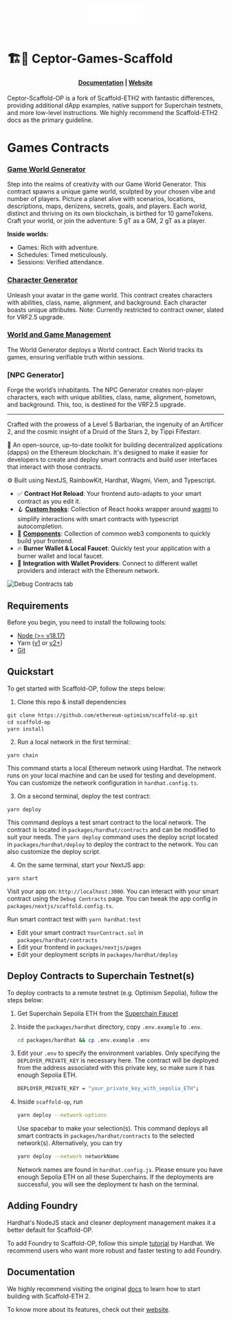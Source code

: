 <div align="center">
  <a href="https://www.notion.so/danj-o/S3-Block-Magic-Hackathon-2024-d0ed09047ec648a087ace9b078736518"><img alt="Ceptor Club" src="Group 9.png" width=128></a>
  <br />
  <br />
</div>

# 🏗🔴 Ceptor-Games-Scaffold

<h4 align="center">
  <a href="https://docs.scaffoldeth.io">Documentation</a> |
  <a href="https://scaffoldeth.io">Website</a>
</h4>

Ceptor-Scaffold-OP is a fork of Scaffold-ETH2 with fantastic differences, providing additional dApp examples, native support for Superchain testnets, and more low-level instructions. We highly recommend the Scaffold-ETH2 docs as the primary guideline. 

# Games Contracts

### [Game World Generator](BuyMeACeptor.sol)
Step into the realms of creativity with our Game World Generator. This contract spawns a unique game world, sculpted by your chosen vibe and number of players. Picture a planet alive with scenarios, locations, descriptions, maps, denizens, secrets, goals, and players. Each world, distinct and thriving on its own blockchain, is birthed for 10 gameTokens. Craft your world, or join the adventure: 5 gT as a GM, 2 gT as a player.

**Inside worlds:**
- Games: Rich with adventure.
- Schedules: Timed meticulously.
- Sessions: Verified attendance.

### [Character Generator](packages/hardhat/contracts/CeptorCharacterGenerator.sol)
Unleash your avatar in the game world. This contract creates characters with abilities, class, name, alignment, and background. Each character boasts unique attributes. Note: Currently restricted to contract owner, slated for VRF2.5 upgrade.

### [World and Game Management](packages/hardhat/contracts/WorldFactory.sol)
The World Generator deploys a World contract. Each World tracks its games, ensuring verifiable truth within sessions.

### [NPC Generator]
Forge the world’s inhabitants. The NPC Generator creates non-player characters, each with unique abilities, class, name, alignment, hometown, and background. This, too, is destined for the VRF2.5 upgrade.

---

Crafted with the prowess of a Level 5 Barbarian, the ingenuity of an Artificer 2, and the cosmic insight of a Druid of the Stars 2, by Tippi Fifestarr.

🧪 An open-source, up-to-date toolkit for building decentralized applications (dapps) on the Ethereum blockchain. It's designed to make it easier for developers to create and deploy smart contracts and build user interfaces that interact with those contracts.

⚙️ Built using NextJS, RainbowKit, Hardhat, Wagmi, Viem, and Typescript.

- ✅ **Contract Hot Reload**: Your frontend auto-adapts to your smart contract as you edit it.
- 🪝 **[Custom hooks](https://docs.scaffoldeth.io/hooks/)**: Collection of React hooks wrapper around [wagmi](https://wagmi.sh/) to simplify interactions with smart contracts with typescript autocompletion.
- 🧱 [**Components**](https://docs.scaffoldeth.io/components/): Collection of common web3 components to quickly build your frontend.
- 🔥 **Burner Wallet & Local Faucet**: Quickly test your application with a burner wallet and local faucet.
- 🔐 **Integration with Wallet Providers**: Connect to different wallet providers and interact with the Ethereum network.

![Debug Contracts tab](https://github.com/ethereum-optimism/scaffold-op/blob/main/packages/nextjs/public/scaffold-op-landing.png)

## Requirements

Before you begin, you need to install the following tools:

- [Node (>= v18.17)](https://nodejs.org/en/download/)
- Yarn ([v1](https://classic.yarnpkg.com/en/docs/install/) or [v2+](https://yarnpkg.com/getting-started/install))
- [Git](https://git-scm.com/downloads)

## Quickstart

To get started with Scaffold-OP, follow the steps below:

1. Clone this repo & install dependencies

```
git clone https://github.com/ethereum-optimism/scaffold-op.git
cd scaffold-op
yarn install
```

2. Run a local network in the first terminal:

```
yarn chain
```

This command starts a local Ethereum network using Hardhat. The network runs on your local machine and can be used for testing and development. You can customize the network configuration in `hardhat.config.ts`.

3. On a second terminal, deploy the test contract:

```
yarn deploy
```

This command deploys a test smart contract to the local network. The contract is located in `packages/hardhat/contracts` and can be modified to suit your needs. The `yarn deploy` command uses the deploy script located in `packages/hardhat/deploy` to deploy the contract to the network. You can also customize the deploy script.

4. On the same terminal, start your NextJS app:

```
yarn start
```

Visit your app on: `http://localhost:3000`. You can interact with your smart contract using the `Debug Contracts` page. You can tweak the app config in `packages/nextjs/scaffold.config.ts`.

Run smart contract test with `yarn hardhat:test`

- Edit your smart contract `YourContract.sol` in `packages/hardhat/contracts`
- Edit your frontend in `packages/nextjs/pages`
- Edit your deployment scripts in `packages/hardhat/deploy`

## Deploy Contracts to Superchain Testnet(s)

To deploy contracts to a remote testnet (e.g. Optimism Sepolia), follow the steps below:

1. Get Superchain Sepolia ETH from the [Superchain Faucet](https://app.optimism.io/faucet)

2. Inside the `packages/hardhat` directory, copy `.env.example` to `.env`.

   ```bash
   cd packages/hardhat && cp .env.example .env
   ```

3. Edit your `.env` to specify the environment variables. Only specifying the `DEPLOYER_PRIVATE_KEY` is necessary here. The contract will be deployed from the address associated with this private key, so make sure it has enough Sepolia ETH.

   ```bash
   DEPLOYER_PRIVATE_KEY = "your_private_key_with_sepolia_ETH";
   ```

4. Inside `scaffold-op`, run

   ```bash
   yarn deploy --network-options
   ```

   Use spacebar to make your selection(s). This command deploys all smart contracts in `packages/hardhat/contracts` to the selected network(s). Alternatively, you can try

   ```bash
   yarn deploy --network networkName
   ```

   Network names are found in `hardhat.config.js`. Please ensure you have enough Sepolia ETH on all these Superchains. If the deployments are successful, you will see the deployment tx hash on the terminal.

## Adding Foundry

Hardhat's NodeJS stack and cleaner deployment management makes it a better default for Scaffold-OP.

To add Foundry to Scaffold-OP, follow this simple [tutorial](https://hardhat.org/hardhat-runner/docs/advanced/hardhat-and-foundry) by Hardhat. We recommend users who want more robust and faster testing to add Foundry.

## Documentation

We highly recommend visiting the original [docs](https://docs.scaffoldeth.io) to learn how to start building with Scaffold-ETH 2.

To know more about its features, check out their [website](https://scaffoldeth.io).
